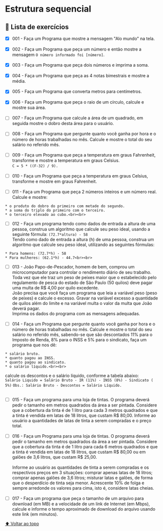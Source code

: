 # Estrutura sequencial

## 📝 Lista de exercícios
- [X] 001 - Faça um Programa que mostre a mensagem "Alo mundo" na tela.<br><br>
- [X] 002 - Faça um Programa que peça um número e então mostre a mensagem `O número informado foi [número]`.<br><br>
- [X] 003 - Faça um Programa que peça dois números e imprima a soma.<br><br>
- [X] 004 - Faça um Programa que peça as 4 notas bimestrais e mostre a média.<br><br>
- [X] 005 - Faça um Programa que converta metros para centímetros.<br><br>
- [X] 006 - Faça um Programa que peça o raio de um círculo, calcule e mostre sua área.<br><br>
- [ ] 007 - Faça um Programa que calcule a área de um quadrado, em seguida mostre o dobro desta área para o usuário.<br><br>
- [ ] 008 - Faça um Programa que pergunte quanto você ganha por hora e o número de horas trabalhadas no mês. Calcule e mostre o total do seu salário no referido mês.<br><br>
- [ ] 009 - Faça um Programa que peça a temperatura em graus Fahrenheit, transforme e mostre a temperatura em graus Celsius.<br>`C = 5 * ((F-32) / 9).`<br><br>
- [ ] 010 - Faça um Programa que peça a temperatura em graus Celsius, transforme e mostre em graus Fahrenheit.<br><br>
- [ ] 011 - Faça um Programa que peça 2 números inteiros e um número real. Calcule e mostre:
``` 
* o produto do dobro do primeiro com metade do segundo.
* a soma do triplo do primeiro com o terceiro.
* o terceiro elevado ao cubo.<br><br>
```
- [ ] 012 - Faça um programa tendo como dados de entrada a altura de uma pessoa, construa um algoritmo que calcule seu peso ideal, usando a seguinte fórmula: `(72.7*altura) - 58`
<br>Tendo como dado de entrada a altura (h) de uma pessoa, construa um algoritmo que calcule seu peso ideal, utilizando as seguintes fórmulas:
``` 
* Para homens: (72.7*h) - 58
* Para mulheres: (62.1*h) - 44.7<br><br>
```
- [ ] 013 - João Papo-de-Pescador, homem de bem, comprou um microcomputador para controlar o rendimento diário de seu trabalho.<br>
Toda vez que ele traz um peso de peixes maior que o estabelecido pelo regulamento de pesca do estado de São Paulo (50 quilos) deve pagar uma multa de R$ 4,00 por quilo excedente.<br> 
João precisa que você faça um programa que leia a variável peso (peso de peixes) e calcule o excesso. Gravar na variável excesso a quantidade de quilos além do limite e na variável multa o valor da multa que João deverá pagar.<br> 
Imprima os dados do programa com as mensagens adequadas.<br><br>
- [ ] 014 - Faça um Programa que pergunte quanto você ganha por hora e o número de horas trabalhadas no mês. Calcule e mostre o total do seu salário no referido mês, sabendo-se que são descontados 11% para o Imposto de Renda, 8% para o INSS e 5% para o sindicato, faça um programa que nos dê:<br>
``` 
* salário bruto.
* quanto pagou ao INSS.
* quanto pagou ao sindicato.
* o salário líquido.<br><br>
```
calcule os descontos e o salário líquido, conforme a tabela abaixo:<br>
`Salário Liquido = Salário Bruto - IR (11%) - INSS (8%) - Sindicato ( 5%)`
`Obs.: Salário Bruto - Descontos = Salário Líquido.`<br><br>
- [ ] 015 - Faça um programa para uma loja de tintas. O programa deverá pedir o tamanho em metros quadrados da área a ser pintada. Considere que a cobertura da tinta é de 1 litro para cada 3 metros quadrados e que a tinta é vendida em latas de 18 litros, que custam R$ 80,00. Informe ao usuário a quantidades de latas de tinta a serem compradas e o preço total.<br><br>
- [ ] 016 - Faça um Programa para uma loja de tintas. O programa deverá pedir o tamanho em metros quadrados da área a ser pintada. Considere que a cobertura da tinta é de 1 litro para cada 6 metros quadrados e que a tinta é vendida em latas de 18 litros, que custam R$ 80,00 ou em galões de 3,6 litros, que custam R$ 25,00.<br><br>
Informe ao usuário as quantidades de tinta a serem compradas e os respectivos preços em 3 situações:
comprar apenas latas de 18 litros;
comprar apenas galões de 3,6 litros;
misturar latas e galões, de forma que o desperdício de tinta seja menor. Acrescente 10% de folga e sempre arredonde os valores para cima, isto é, considere latas cheias.<br><br>
- [ ] 017 - Faça um programa que peça o tamanho de um arquivo para download (em MB) e a velocidade de um link de Internet (em Mbps), calcule e informe o tempo aproximado de download do arquivo usando este link (em minutos).

[⬆ Voltar ao topo](#exercicio-sequencial)<br>
